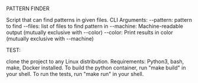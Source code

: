 PATTERN FINDER

Script that can find patterns in given files.
CLI Arguments: --pattern: pattern to find
	       --files: list of files to find pattern in
	       --machine: Machine-readable output (mutually exclusive with --color)
	       --color: Print results in color (mutually exclusive with --machine)



TEST:

clone the project to any Linux distribution. 
Requirements: Python3, bash, make, Docker installed.
To build the python container, run "make build" in your shell.
To run the tests, run "make run" in your shell.

